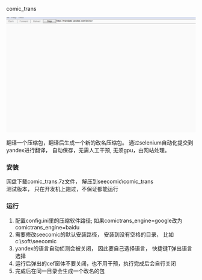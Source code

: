 comic_trans

![image](../pics/rpa_yandex.gif)<br>

翻译一个压缩包，翻译后生成一个新的改名压缩包。
通过selenium自动化提交到yandex进行翻译， 自动保存，无需人工干预, 无须gpu，由网站处理。

### 安装
网盘下载comic_trans.7z文件， 解压到seecomic\comic_trans<br>
测试版本， 只在开发机上跑过，不保证都能运行

### 运行
1. 配置config.ini里的压缩软件路径; 如果comictrans_engine=google改为comictrans_engine=baidu
2. 需要修改seecomic的默认安装路径， 安装到没有空格的目录， 比如c:\soft\seecomic
3. yandex的语言自动侦测会被关闭， 因此要自己选择语言， 快捷键T弹出语言选择
4. 运行后弹出的cef窗体不要关闭，也不用干预，执行完成后会自行关闭
5. 完成后在同一目录会生成一个改名的包
